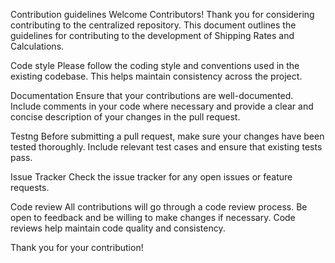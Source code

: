 Contribution guidelines
Welcome Contributors!
Thank you for considering contributing to the centralized repository. This document outlines the guidelines for contributing to the development of Shipping Rates and Calculations.

Code style
Please follow the coding style and conventions used in the existing codebase. This helps maintain consistency across the project.

Documentation 
Ensure that your contributions are well-documented. Include comments in your code where necessary and provide a clear and concise description of your changes in the pull request.

Testng
Before submitting a pull request, make sure your changes have been tested thoroughly. Include relevant test cases and ensure that existing tests pass.

Issue Tracker
Check the issue tracker for any open issues or feature requests.

Code review
All contributions will go through a code review process. Be open to feedback and be willing to make changes if necessary. Code reviews help maintain code quality and consistency.

Thank you for your contribution!
